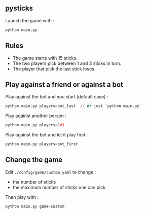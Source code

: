 ## pysticks

Launch the game with : 

```python 
python main.py 
``` 

## Rules

- The game starts with 15 sticks.
- The two players pick between 1 and 3 sticks in turn. 
- The player that pick the last stick loses. 


## Play against a friend or against a bot

Play against the bot and you start (default case) : 
```python 
python main.py players=bot_last  // or just `python main.py` 
``` 

Play against another person : 
```python 
python main.py players=1v1 
``` 

Play against the bot and let it play first : 
```python 
python main.py players=bot_first
``` 

## Change the game

Edit `./config/game/custom.yaml` to change : 
- the number of sticks
- the maximum number of sticks one can pick.

Then play with : 

```python 
python main.py game=custom
``` 